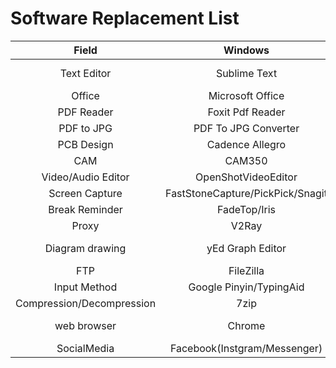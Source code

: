 # Software Replacement List
| Field | Windows | Linux | Android |
| :---: | :---: | :---: | :---: |
| Text Editor | Sublime Text | Sublime Text/vim/kate | |
| Office | Microsoft Office | Libre Office | |
| PDF Reader | Foxit Pdf Reader | Okular | |
| PDF to JPG | PDF To JPG Converter | | |
| PCB Design | Cadence Allegro | | |
| CAM | CAM350 | | |
| Video/Audio Editor | OpenShotVideoEditor | | |
| Screen Capture| FastStoneCapture/PickPick/Snagit | Shutter/Spectacle | |
| Break Reminder | FadeTop/Iris | | | 
| Proxy | V2Ray | QV2Ray | v2ray |
| Diagram drawing | yEd Graph Editor | yEd Graph Editor/Dia | |
| FTP | FileZilla | vsftpd | | 
| Input Method | Google Pinyin/TypingAid |  Fcitx | Gbroad |
| Compression/Decompression | 7zip | 7zip/tar |
| web browser | Chrome | Firefox | Adblock Browser |
| SocialMedia | Facebook(Instgram/Messenger) | Telegram | Twitter | 
